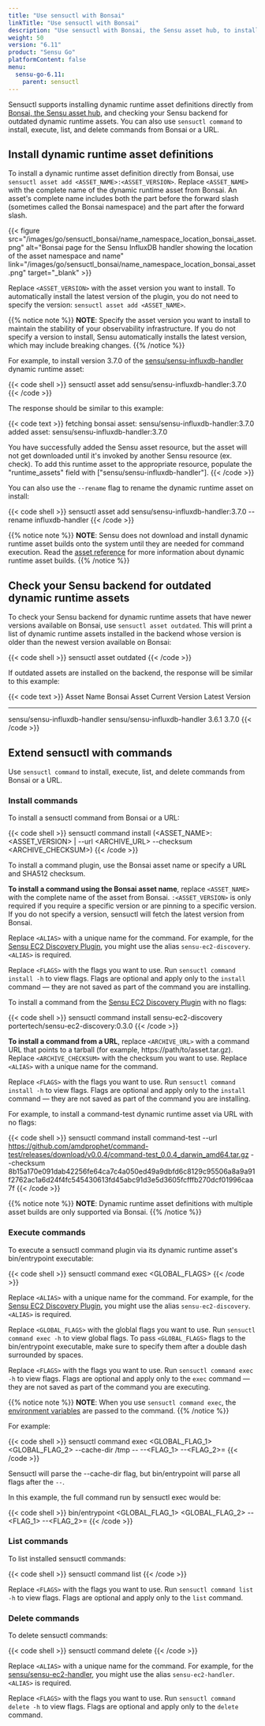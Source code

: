 ```yaml
---
title: "Use sensuctl with Bonsai"
linkTitle: "Use sensuctl with Bonsai"
description: "Use sensuctl with Bonsai, the Sensu asset hub, to install dynamic runtime asset definitions and check for outdated dynamic runtime assets."
weight: 50
version: "6.11"
product: "Sensu Go"
platformContent: false 
menu:
  sensu-go-6.11:
    parent: sensuctl
---
```


Sensuctl supports installing dynamic runtime asset definitions directly from [Bonsai, the Sensu asset hub][1], and checking your Sensu backend for outdated dynamic runtime assets.
You can also use `sensuctl command` to install, execute, list, and delete commands from Bonsai or a URL.

## Install dynamic runtime asset definitions

To install a dynamic runtime asset definition directly from Bonsai, use `sensuctl asset add <ASSET_NAME>:<ASSET_VERSION>`.
Replace `<ASSET_NAME>` with the complete name of the dynamic runtime asset from Bonsai.
An asset's complete name includes both the part before the forward slash (sometimes called the Bonsai namespace) and the part after the forward slash.

{{< figure src="/images/go/sensuctl_bonsai/name_namespace_location_bonsai_asset.png" alt="Bonsai page for the Sensu InfluxDB handler showing the location of the asset namespace and name" link="/images/go/sensuctl_bonsai/name_namespace_location_bonsai_asset.png" target="_blank" >}}

Replace `<ASSET_VERSION>` with the asset version you want to install.
To automatically install the latest version of the plugin, you do not need to specify the version: `sensuctl asset add <ASSET_NAME>`.

{{% notice note %}}
**NOTE**: Specify the asset version you want to install to maintain the stability of your observability infrastructure.
If you do not specify a version to install, Sensu automatically installs the latest version, which may include breaking changes.
{{% /notice %}}

For example, to install version 3.7.0 of the [sensu/sensu-influxdb-handler][4] dynamic runtime asset:

{{< code shell >}}
sensuctl asset add sensu/sensu-influxdb-handler:3.7.0
{{< /code >}}

The response should be similar to this example:

{{< code text >}}
fetching bonsai asset: sensu/sensu-influxdb-handler:3.7.0
added asset: sensu/sensu-influxdb-handler:3.7.0

You have successfully added the Sensu asset resource, but the asset will not get downloaded until
it's invoked by another Sensu resource (ex. check). To add this runtime asset to the appropriate
resource, populate the "runtime_assets" field with ["sensu/sensu-influxdb-handler"].
{{< /code >}}

You can also use the `--rename` flag to rename the dynamic runtime asset on install:

{{< code shell >}}
sensuctl asset add sensu/sensu-influxdb-handler:3.7.0 --rename influxdb-handler
{{< /code >}}

{{% notice note %}}
**NOTE**: Sensu does not download and install dynamic runtime asset builds onto the system until they are needed for command execution.
Read the [asset reference](../../plugins/assets#dynamic-runtime-asset-builds) for more information about dynamic runtime asset builds.
{{% /notice %}}

## Check your Sensu backend for outdated dynamic runtime assets

To check your Sensu backend for dynamic runtime assets that have newer versions available on Bonsai, use `sensuctl asset outdated`.
This will print a list of dynamic runtime assets installed in the backend whose version is older than the newest version available on Bonsai:

{{< code shell >}}
sensuctl asset outdated
{{< /code >}}

If outdated assets are installed on the backend, the response will be similar to this example:

{{< code text >}}
          Asset Name                  Bonsai Asset          Current Version  Latest Version
----------------------------  ----------------------------  ---------------  --------------
sensu/sensu-influxdb-handler  sensu/sensu-influxdb-handler       3.6.1            3.7.0
{{< /code >}}

## Extend sensuctl with commands

Use `sensuctl command` to install, execute, list, and delete commands from Bonsai or a URL.

### Install commands

To install a sensuctl command from Bonsai or a URL:

{{< code shell >}}
sensuctl command install <ALIAS> (<ASSET_NAME>:<ASSET_VERSION> | --url <ARCHIVE_URL> --checksum <ARCHIVE_CHECKSUM>) <FLAGS>
{{< /code >}}

To install a command plugin, use the Bonsai asset name or specify a URL and SHA512 checksum.

**To install a command using the Bonsai asset name**, replace `<ASSET_NAME>` with the complete name of the asset from Bonsai.
`:<ASSET_VERSION>` is only required if you require a specific version or are pinning to a specific version.
If you do not specify a version, sensuctl will fetch the latest version from Bonsai.

Replace `<ALIAS>` with a unique name for the command.
For example, for the [Sensu EC2 Discovery Plugin][3], you might use the alias `sensu-ec2-discovery`. 
`<ALIAS>` is required.

Replace `<FLAGS>` with the flags you want to use.
Run `sensuctl command install -h` to view flags.
Flags are optional and apply only to the `install` command &mdash; they are not saved as part of the command you are installing.

To install a command from the [Sensu EC2 Discovery Plugin][3] with no flags:

{{< code shell >}}
sensuctl command install sensu-ec2-discovery portertech/sensu-ec2-discovery:0.3.0
{{< /code >}}

**To install a command from a URL**, replace `<ARCHIVE_URL>` with a command URL that points to a tarball (for example, https://path/to/asset.tar.gz).
Replace `<ARCHIVE_CHECKSUM>` with the checksum you want to use.
Replace `<ALIAS>` with a unique name for the command.

Replace `<FLAGS>` with the flags you want to use.
Run `sensuctl command install -h` to view flags.
Flags are optional and apply only to the `install` command &mdash; they are not saved as part of the command you are installing.

For example, to install a command-test dynamic runtime asset via URL with no flags:

{{< code shell >}}
sensuctl command install command-test --url https://github.com/amdprophet/command-test/releases/download/v0.0.4/command-test_0.0.4_darwin_amd64.tar.gz --checksum 8b15a170e091dab42256fe64ca7c4a050ed49a9dbfd6c8129c95506a8a9a91f2762ac1a6d24f4fc545430613fd45abc91d3e5d3605fcfffb270dcf01996caa7f
{{< /code >}}

{{% notice note %}}
**NOTE**: Dynamic runtime asset definitions with multiple asset builds are only supported via Bonsai.
{{% /notice %}}

### Execute commands

To execute a sensuctl command plugin via its dynamic runtime asset's bin/entrypoint executable:

{{< code shell >}}
sensuctl command exec <ALIAS> <GLOBAL_FLAGS> <FLAGS>
{{< /code >}}

Replace `<ALIAS>` with a unique name for the command.
For example, for the [Sensu EC2 Discovery Plugin][3], you might use the alias `sensu-ec2-discovery`. 
`<ALIAS>` is required.

Replace `<GLOBAL_FLAGS>` with the globlal flags you want to use.
Run `sensuctl command exec -h` to view global flags.
To pass `<GLOBAL_FLAGS>` flags to the bin/entrypoint executable, make sure to specify them after a double dash surrounded by spaces.

Replace `<FLAGS>` with the flags you want to use.
Run `sensuctl command exec -h` to view flags.
Flags are optional and apply only to the `exec` command &mdash; they are not saved as part of the command you are executing.

{{% notice note %}}
**NOTE**: When you use `sensuctl command exec`, the [environment variables](../environment-variables) are passed to the command.
{{% /notice %}}

For example:

{{< code shell >}}
sensuctl command exec <COMMAND> <GLOBAL_FLAG_1> <GLOBAL_FLAG_2> --cache-dir /tmp -- --<FLAG_1> --<FLAG_2>=<value>
{{< /code >}}

Sensuctl will parse the --cache-dir flag, but bin/entrypoint will parse all flags after the ` -- `.

In this example, the full command run by sensuctl exec would be:

{{< code shell >}}
bin/entrypoint <GLOBAL_FLAG_1> <GLOBAL_FLAG_2> --<FLAG_1> --<FLAG_2>=<value>
{{< /code >}}

### List commands

To list installed sensuctl commands: 

{{< code shell >}}
sensuctl command list <FLAGS>
{{< /code >}}

Replace `<FLAGS>` with the flags you want to use.
Run `sensuctl command list -h` to view flags.
Flags are optional and apply only to the `list` command.

### Delete commands

To delete sensuctl commands:

{{< code shell >}}
sensuctl command delete <ALIAS> <FLAGS>
{{< /code >}}

Replace `<ALIAS>` with a unique name for the command.
For example, for the [sensu/sensu-ec2-handler][3], you might use the alias `sensu-ec2-handler`. 
`<ALIAS>` is required.

Replace `<FLAGS>` with the flags you want to use.
Run `sensuctl command delete -h` to view flags.
Flags are optional and apply only to the `delete` command.


[1]: https://bonsai.sensu.io/
[3]: https://bonsai.sensu.io/assets/sensu/sensu-ec2-handler
[4]: https://bonsai.sensu.io/assets/sensu/sensu-influxdb-handler
